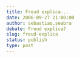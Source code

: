 ```yaml
---
title: Freud explica...
date: 2006-09-27 21:00:00
author: sebastiao.seabra
debate: Freud explica?
slug: freud-explica
status: publish 
type: post
---
```



